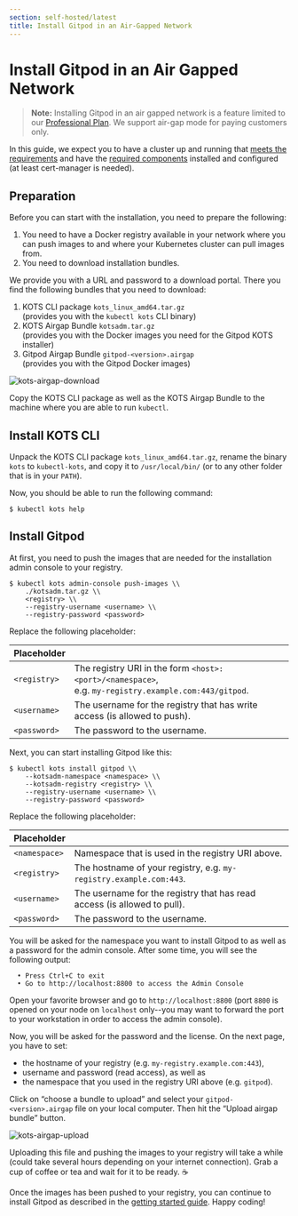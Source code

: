 ```yaml
---
section: self-hosted/latest
title: Install Gitpod in an Air-Gapped Network
---
```


<script context="module">
  export const prerender = true;
</script>

# Install Gitpod in an Air Gapped Network

> **Note:** Installing Gitpod in an air gapped network is a feature limited to our [Professional Plan](https://www.gitpod.io/self-hosted). We support air-gap mode for paying customers only.

In this guide, we expect you to have a cluster up and running that [meets the requirements](../cluster-set-up) and have the [required components](../required-components) installed and configured (at least cert-manager is needed).

## Preparation

Before you can start with the installation, you need to prepare the following:

1. You need to have a Docker registry available in your network where you can push images to and where your Kubernetes cluster can pull images from.
1. You need to download installation bundles.

We provide you with a URL and password to a download portal. There you find the following bundles that you need to download:

1. KOTS CLI package `kots_linux_amd64.tar.gz` <br/> (provides you with the `kubectl kots` CLI binary)
2. KOTS Airgap Bundle `kotsadm.tar.gz` <br/> (provides you with the Docker images you need for the Gitpod KOTS installer)
3. Gitpod Airgap Bundle `gitpod-<version>.airgap` <br/> (provides you with the Gitpod Docker images)

![kots-airgap-download](../../static/images/docs/self-hosted/kots-airgap-download.png)

Copy the KOTS CLI package as well as the KOTS Airgap Bundle to the machine where you are able to run `kubectl`.

## Install KOTS CLI

Unpack the KOTS CLI package `kots_linux_amd64.tar.gz`, rename the binary `kots` to `kubectl-kots`, and copy it to `/usr/local/bin/` (or to any other folder that is in your `PATH`).

Now, you should be able to run the following command:

```shell
$ kubectl kots help
```

## Install Gitpod

At first, you need to push the images that are needed for the installation admin console to your registry.

```
$ kubectl kots admin-console push-images \\
    ./kotsadm.tar.gz \\
    <registry> \\
    --registry-username <username> \\
    --registry-password <password>
```

Replace the following placeholder:

| Placeholder  |                                                                                                           |
| ------------ | --------------------------------------------------------------------------------------------------------- |
| `<registry>` | The registry URI in the form `<host>:<port>/<namespace>`,<br/> e.g. `my-registry.example.com:443/gitpod`. |
| `<username>` | The username for the registry that has write access (is allowed to push).                                 |
| `<password>` | The password to the username.                                                                             |

Next, you can start installing Gitpod like this:

```
$ kubectl kots install gitpod \\
    --kotsadm-namespace <namespace> \\
    --kotsadm-registry <registry> \\
    --registry-username <username> \\
    --registry-password <password>
```

Replace the following placeholder:

| Placeholder   |                                                                          |
| ------------- | ------------------------------------------------------------------------ |
| `<namespace>` | Namespace that is used in the registry URI above.                        |
| `<registry>`  | The hostname of your registry, e.g. `my-registry.example.com:443`.       |
| `<username>`  | The username for the registry that has read access (is allowed to pull). |
| `<password>`  | The password to the username.                                            |

You will be asked for the namespace you want to install Gitpod to as well as a password for the admin console. After some time, you will see the following output:

```
  • Press Ctrl+C to exit
  • Go to http://localhost:8800 to access the Admin Console
```

Open your favorite browser and go to `http://localhost:8800` (port `8800` is opened on your node on `localhost` only--you may want to forward the port to your workstation in order to access the admin console).

Now, you will be asked for the password and the license. On the next page, you have to set:

- the hostname of your registry (e.g. `my-registry.example.com:443`),
- username and password (read access), as well as
- the namespace that you used in the registry URI above (e.g. `gitpod`).

Click on “choose a bundle to upload” and select your `gitpod-<version>.airgap` file on your local computer. Then hit the “Upload airgap bundle” button.

![kots-airgap-upload](../../static/images/docs/self-hosted/kots-airgap-upload.png)

Uploading this file and pushing the images to your registry will take a while (could take several hours depending on your internet connection). Grab a cup of coffee or tea and wait for it to be ready. ☕

Once the images has been pushed to your registry, you can continue to install Gitpod as described in the [getting started guide](../getting-started). Happy coding!
